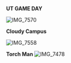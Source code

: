 **UT GAME DAY**

![IMG_7570](https://user-images.githubusercontent.com/79226045/131934464-08d839c8-e522-41e9-9666-a2aaffc91452.JPG)

**Cloudy Campus**

![IMG_7558](https://user-images.githubusercontent.com/79226045/131935023-33d8a33c-e5df-4856-aeb1-73c76f11c035.JPG)

**Torch Man**
![IMG_7478](https://user-images.githubusercontent.com/79226045/131935163-0669d0e7-0fca-4b9d-8c30-713c5839bb88.jpg)
